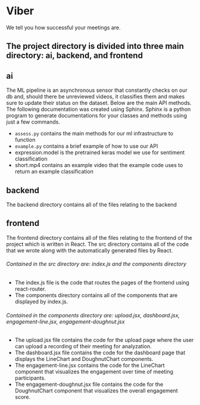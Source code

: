 # Viber
We tell you how successful your meetings are.

## The project directory is divided into three main directory: ai, backend, and frontend

## ai
The ML pipeline is an asynchronous sensor that constantly checks on our db and, should there be unreviewed videos, it classifies them and makes sure to update their status on the dataset. 
Below are the main API methods. The following documentation was created using Sphinx. 
Sphinx is a python program to generate documentations for your classes and methods using just a few commands. 

- ```assess.py``` contains the main methods for our ml infrastructure to function
- ```example.py``` contains a brief example of how to use our API
- expression.model is the pretrained keras model we use for sentiment classification
- short.mp4 contains an example video that the example code uses to return an example classification 

## backend
The backend directory contains all of the files relating to the backend

## frontend
The frontend directory contains all of the files relating to the frontend of the project which is written in React.
The src directory contains all of the code that we wrote along with the automatically generated files by React.
###### Contained in the src directory are: index.js and the components directory
* The index.js file is the code that routes the pages of the frontend using react-router.
* The components directory contains all of the components that are displayed by index.js.
###### Contained in the components directory are: upload.jsx, dashboard.jsx, engagement-line.jsx, engagement-doughnut.jsx
* The upload.jsx file contains the code for the upload page where the user can upload a recording of their meeting for analyzation.
* The dashboard.jsx file contains the code for the dashboard page that displays the LineChart and DoughnutChart components.
* The engagement-line.jsx contains the code for the LineChart component that visualizes the engagement over time of meeting participants.
* The engagement-doughnut.jsx file contains the code for the DoughnutChart component that visualizes the overall engagement score.
